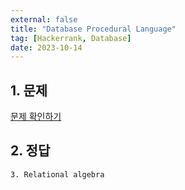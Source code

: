 ```yaml
---
external: false
title: "Database Procedural Language"
tag: [Hackerrank, Database]
date: 2023-10-14
---
```


## 1. 문제

[문제 확인하기](https://www.hackerrank.com/challenges/procedural-language/problem)

## 2. 정답

```textile
3. Relational algebra
```
